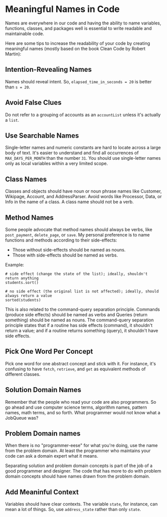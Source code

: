 # Meaningful Names in Code #

Names are everywhere in our code and having the ability to name variables, functions, classes, and packages well is essential to write readable and maintainable code. 

Here are some tips to increase the readability of your code by creating meaningful names (mostly based on the book Clean Code by Robert Martin):

## Intention-Revealing Names ##

Names should reveal intent. So, `elapsed_time_in_seconds = 20` is better than `s = 20`.

## Avoid False Clues ##

Do not refer to a grouping of accounts as an `accountList` unless it's actually a `list`.

## Use Searchable Names ##

Single-letter names and numeric constants are hard to locate across a large body of text. It's easier to understand and find all occurrences of `MAX_DAYS_PER_MONTH` than the number `31`. You should use single-letter names only as local variables within a very limited scope.

## Class Names ##

Classes and objects should have noun or noun phrase names like Customer, Wikipage, Account, and AddressParser. Avoid words like Processor, Data, or Info in the name of a class. A class name should not be a verb.

## Method Names ##

Some people advocate that method names should always be verbs, like `post_payment`, `delete_page`, or `save`. My personal preference is to name functions and methods according to their side-effects:
* Those without side-effects should be named as nouns.
* Those with side-effects should be named as verbs.

Example:

```
# side effect (change the state of the list); ideally, shouldn't return anything
students.sort()

# no side effect (the original list is not affected); ideally, should always return a value
sorted(students)
```

This is also related to the command-query separation principle. Commands (produce side effects) should be named as verbs and Queries (return something) should be named as nouns. The command-query separation principle states that if a routine has side effects (command), it shouldn't return a value; and if a routine returns something (query), it shouldn't have side effects.

## Pick One Word Per Concept ##

Pick one word for one abstract concept and stick with it. For instance, it's confusing to have `fetch`, `retrieve`, and `get` as equivalent methods of different classes.

## Solution Domain Names ##

Remember that the people who read your code are also programmers. So go ahead and use computer science terms, algorithm names, pattern names, math terms, and so forth. What programmer would not know what a JobQueue was?

## Problem Domain names ##

When there is no "programmer-eese" for what you're doing, use the name from the problem domain. At least the programmer who maintains your code can ask a domain expert what it means.

Separating solution and problem domain concepts is part of the job of a good programmer and designer. The code that has more to do with problem domain concepts should have names drawn from the problem domain.

## Add Meaninful Context ##

Variables should have clear contexts. The variable `state`, for instance, can mean a lot of things. So, use `address_state` rather than only `state`.
